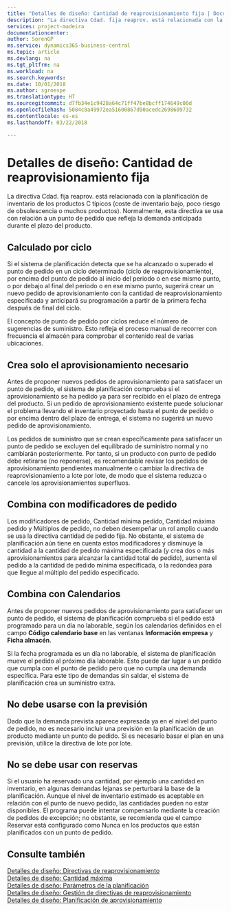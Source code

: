```yaml
---
title: "Detalles de diseño: Cantidad de reaprovisionamiento fija | Documentos de Microsoft"
description: "La directiva Cdad. fija reaprov. está relacionada con la planificación de inventario de los productos C típicos (coste de inventario bajo, poco riesgo de obsolescencia o muchos productos). Normalmente, esta directiva se usa con relación a un punto de pedido que refleja la demanda anticipada durante el plazo del producto."
services: project-madeira
documentationcenter: 
author: SorenGP
ms.service: dynamics365-business-central
ms.topic: article
ms.devlang: na
ms.tgt_pltfrm: na
ms.workload: na
ms.search.keywords: 
ms.date: 10/01/2018
ms.author: sgroespe
ms.translationtype: HT
ms.sourcegitcommit: d7fb34e1c9428a64c71ff47be8bcff174649c00d
ms.openlocfilehash: 5084c8a49972ea51600867d90acedc2698609732
ms.contentlocale: es-es
ms.lasthandoff: 03/22/2018

---
```

# <a name="design-details-fixed-reorder-qty"></a>Detalles de diseño: Cantidad de reaprovisionamiento fija
La directiva Cdad. fija reaprov. está relacionada con la planificación de inventario de los productos C típicos (coste de inventario bajo, poco riesgo de obsolescencia o muchos productos). Normalmente, esta directiva se usa con relación a un punto de pedido que refleja la demanda anticipada durante el plazo del producto.  

## <a name="calculated-per-time-bucket"></a>Calculado por ciclo  
 Si el sistema de planificación detecta que se ha alcanzado o superado el punto de pedido en un ciclo determinado (ciclo de reaprovisionamiento), por encima del punto de pedido al inicio del periodo o en ese mismo punto, o por debajo al final del periodo o en ese mismo punto, sugerirá crear un nuevo pedido de aprovisionamiento con la cantidad de reaprovisionamiento especificada y anticipará su programación a partir de la primera fecha después de final del ciclo.  

 El concepto de punto de pedido por ciclos reduce el número de sugerencias de suministro. Esto refleja el proceso manual de recorrer con frecuencia el almacén para comprobar el contenido real de varias ubicaciones.  

## <a name="creates-only-necessary-supply"></a>Crea solo el aprovisionamiento necesario  
 Antes de proponer nuevos pedidos de aprovisionamiento para satisfacer un punto de pedido, el sistema de planificación comprueba si el aprovisionamiento se ha pedido ya para ser recibido en el plazo de entrega del producto. Si un pedido de aprovisionamiento existente puede solucionar el problema llevando el inventario proyectado hasta el punto de pedido o por encima dentro del plazo de entrega, el sistema no sugerirá un nuevo pedido de aprovisionamiento.  

 Los pedidos de suministro que se crean específicamente para satisfacer un punto de pedido se excluyen del equilibrado de suministro normal y no cambiarán posteriormente. Por tanto, si un producto con punto de pedido debe retirarse (no reponerse), es recomendable revisar los pedidos de aprovisionamiento pendientes manualmente o cambiar la directiva de reaprovisionamiento a lote por lote, de modo que el sistema reduzca o cancele los aprovisionamientos superfluos.  

## <a name="combines-with-order-modifiers"></a>Combina con modificadores de pedido  
 Los modificadores de pedido, Cantidad mínima pedido, Cantidad máxima pedido y Múltiplos de pedido, no deben desempeñar un rol amplio cuando se usa la directiva cantidad de pedido fija. No obstante, el sistema de planificación aún tiene en cuenta estos modificadores y disminuye la cantidad a la cantidad de pedido máxima especificada (y crea dos o más aprovisionamientos para alcanzar la cantidad total de pedido), aumenta el pedido a la cantidad de pedido mínima especificada, o la redondea para que llegue al múltiplo del pedido especificado.  

## <a name="combines-with-calendars"></a>Combina con Calendarios  
 Antes de proponer nuevos pedidos de aprovisionamiento para satisfacer un punto de pedido, el sistema de planificación comprueba si el pedido está programado para un día no laborable, según los calendarios definidos en el campo **Código calendario base** en las ventanas **Información empresa** y **Ficha almacén**.  

 Si la fecha programada es un día no laborable, el sistema de planificación mueve el pedido al próximo día laborable. Esto puede dar lugar a un pedido que cumpla con el punto de pedido pero que no cumpla una demanda específica. Para este tipo de demandas sin saldar, el sistema de planificación crea un suministro extra.  

## <a name="should-not-be-used-with-forecast"></a>No debe usarse con la previsión  
 Dado que la demanda prevista aparece expresada ya en el nivel del punto de pedido, no es necesario incluir una previsión en la planificación de un producto mediante un punto de pedido. Si es necesario basar el plan en una previsión, utilice la directiva de lote por lote.  

## <a name="must-not-be-used-with-reservations"></a>No se debe usar con reservas  
 Si el usuario ha reservado una cantidad, por ejemplo una cantidad en inventario, en algunas demandas lejanas se perturbará la base de la planificación. Aunque el nivel de inventario estimado es aceptable en relación con el punto de nuevo pedido, las cantidades pueden no estar disponibles. El programa puede intentar compensarlo mediante la creación de pedidos de excepción; no obstante, se recomienda que el campo Reservar está configurado como Nunca en los productos que están planificados con un punto de pedido.  

## <a name="see-also"></a>Consulte también  
 [Detalles de diseño: Directivas de reaprovisionamiento](design-details-reordering-policies.md)   
 [Detalles de diseño: Cantidad máxima](design-details-maximum-qty.md)   
 [Detalles de diseño: Parámetros de la planificación](design-details-planning-parameters.md)   
 [Detalles de diseño: Gestión de directivas de reaprovisionamiento](design-details-handling-reordering-policies.md)   
 [Detalles de diseño: Planificación de aprovisionamiento](design-details-supply-planning.md)

